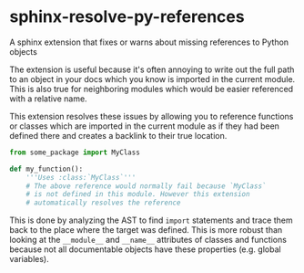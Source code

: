 # sphinx-resolve-py-references

A sphinx extension that fixes or warns about missing references to Python objects

The extension is useful because it's often annoying to write out the full path to an
object in your docs which you know is imported in the current module. This is also true
for neighboring modules which would be easier referenced with a relative name.

This extension resolves these issues by allowing you to reference functions or classes
which are imported in the current module as if they had been defined there and creates
a backlink to their true location.

```python
from some_package import MyClass

def my_function():
    '''Uses :class:`MyClass`'''
    # The above reference would normally fail because `MyClass`
    # is not defined in this module. However this extension
    # automatically resolves the reference
```

This is done by analyzing the AST to find ``import`` statements and trace them back to
the place where the target was defined. This is more robust than looking at the
``__module__`` and ``__name__`` attributes of classes and functions because not all
documentable objects have these properties (e.g. global variables).

